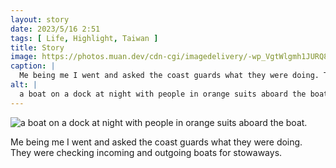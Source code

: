 ```yaml
---
layout: story
date: 2023/5/16 2:51
tags: [ Life, Highlight, Taiwan ]
title: Story
image: https://photos.muan.dev/cdn-cgi/imagedelivery/-wp_VgtWlgmh1JURQ8t1mg/b06a42a8-be25-49bf-85af-bf023eb69900/public
caption: |
  Me being me I went and asked the coast guards what they were doing. They were checking incoming and outgoing boats for stowaways.
alt: |
  a boat on a dock at night with people in orange suits aboard the boat.
---
```


![a boat on a dock at night with people in orange suits aboard the boat.](https://photos.muan.dev/cdn-cgi/imagedelivery/-wp_VgtWlgmh1JURQ8t1mg/b06a42a8-be25-49bf-85af-bf023eb69900/public)

Me being me I went and asked the coast guards what they were doing. They were checking incoming and outgoing boats for stowaways.
